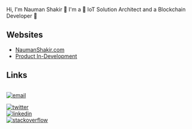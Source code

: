 Hi, I'm Nauman Shakir 👋 I'm a 🚀 IoT Solution Architect and a Blockchain Developer 🚀

<!--
how to make this gif ?

I made my with https://codesandbox.io/s/github-profile-2ijk7
Then i recorded my screen to gif on Mac with Quicktime and https://gist.github.com/tskaggs/6394639
-->

## Websites

<!-- BLOG-POST-LIST:START -->
- [NaumanShakir.com](https://NaumanShakir.com)
- [Product In-Development](https://Imsaar.com)
<!-- BLOG-POST-LIST:END -->

## Links

<div class="row">
  <div class="column">
  
  <a href="mailto:naumanshakir3s@gmail.com"><img src="https://img.icons8.com/color/96/000000/gmail.png" alt="email"/></a>
  </div>
  <div class="column">
  <a href="https://twitter.com/NaumanShakir3S"><img src="https://img.icons8.com/color/96/000000/twitter-squared.png" alt="twitter"/></a>
  </div>
  <!-- <a href="https://www.youtube.com/user/matyo91"><img src="https://img.icons8.com/color/96/000000/youtube.png" alt="youtube"/></a>
  <a href="https://www.reddit.com/user/matyo91"><img src="https://img.icons8.com/color/96/000000/reddit.png" alt="reddit"/></a>
  <a href="https://www.instagram.com/matyo91"><img src="https://img.icons8.com/color/96/000000/instagram-new.png" alt="instagram"/></a> -->
  <!-- <a href="https://www.twitch.tv/matyo91"><img src="https://img.icons8.com/color/96/000000/twitch--v2.png" alt="twitch"/></a>
  <a href="https://fr.pinterest.com/matyo91"><img src="https://img.icons8.com/color/96/000000/pinterest--v1.png" alt="pinterest"/></a>
  <a href="https://soundcloud.com/matyo91"><img src="https://img.icons8.com/color/96/000000/soundcloud.png" alt="soundcloud"/></a>
  <a href="https://soundcloud.com/djmatyo91"><img src="https://img.icons8.com/color/96/000000/soundcloud.png" alt="soundcloud"/></a> -->
  <div class="column">
  <a href="https://www.linkedin.com/in/NaumanShakir3S"><img src="https://img.icons8.com/color/96/000000/linkedin.png" alt="linkedin"/></a>
  </div>
  <!-- <a href="https://medium.com/@matyo91"><img src="https://img.icons8.com/color/96/000000/medium-logo.png" alt="medium"/></a>
  <a href="https://www.mixcloud.com/matyo91"><img src="https://img.icons8.com/windows/96/000000/mixcloud.png" alt="mixcloud"/></a>
  <a href="https://keybase.io/matyo91"><img src="https://img.icons8.com/windows/96/000000/keybase2.png" alt="keybase"/></a>
  <a href="https://steamcommunity.com/id/matyo91"><img src="https://img.icons8.com/fluent/96/000000/steam.png" alt="steam"/></a>
  <a href="https://vk.com/matyo91"><img src="https://img.icons8.com/nolan/96/vk-circled.png" alt="vk"/></a>
  <a href="https://open.spotify.com/user/matyo91"><img src="https://img.icons8.com/color/96/000000/spotify--v1.png" alt="spotify"/></a>
  <a href="https://tripadvisor.com/members/matyo91"><img src="https://img.icons8.com/color/96/000000/tripadvisor.png" alt="tripadvisor"/></a>
  <a href="https://www.bandcamp.com/matyo91"><img src="https://img.icons8.com/nolan/96/bandcamp-button.png" alt="bandcamp"/></a> -->
  <div class="column">
  <a href="https://stackoverflow.com/users/5144315/nauman-shakir"><img src="https://img.icons8.com/color/96/000000/stackoverflow.png" alt="stackoverflow"/></a>
  </div>
  <!-- <a href="https://connect.symfony.com/profile/matyo91"><img src="https://img.icons8.com/color/96/000000/symfony.png" alt="symfony"/></a>
  <a href="https://hub.docker.com/u/matyo91"><img src="https://img.icons8.com/color/96/000000/docker.png" alt="docker"/></a>
  <a href="mailto:Matyo#2285"><img src="https://img.icons8.com/color/96/000000/battle-net.png" alt="battle.net"/></a>
  <a href="mailto:matyo91#0417"><img src="https://img.icons8.com/color/96/000000/discord-logo.png" alt="discord"/></a> -->
</div>
<!-- <p  align="center">
  <img src="https://visitor-badge.glitch.me/badge?page_id=matyo91.matyo91" alt="visitor badge"/>
</p> -->
